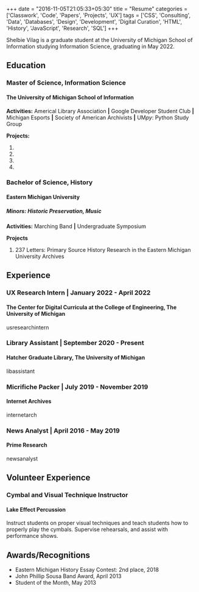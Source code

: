 +++
date = "2016-11-05T21:05:33+05:30"
title = "Resume"
categories = ['Classwork', 'Code', 'Papers', 'Projects', 'UX']
tags = ['CSS', 'Consulting', 'Data', 'Databases', 'Design', 'Development', 'Digital Curation', 'HTML', 'History', 'JavaScript', 'Research', 'SQL']
+++

Shelbie Vilag is a graduate student at the University of Michigan School of Information studying Information Science, graduating in May 2022.

## Education

### Master of Science, Information Science

#### **The University of Michigan School of Information**

**Activities:**
Americal Library Association **|**
Google Developer Student Club **|**
Michigan Esports **|**
Society of American Archivists **|**
UM*py*: Python Study Group

**Projects:**

1. 
2. 
3. 
4. 

### Bachelor of Science, History

#### **Eastern Michigan University**

##### Minors: Historic Preservation, Music

**Activities:**
Marching Band **|**
Undergraduate Symposium

**Projects**

1. 237 Letters: Primary Source History Research in the Eastern Michigan University Archives

## Experience

### UX Research Intern | January 2022 - April 2022

#### **The Center for Digital Curricula at the College of Engineering, The University of Michigan**

usresearchintern

### Library Assistant | September 2020 - Present

#### **Hatcher Graduate Library, The University of Michigan**

libassistant

### Micrifiche Packer | July 2019 - November 2019

#### **Internet Archives**

internetarch

### News Analyst | April 2016 - May 2019

#### **Prime Research**

newsanalyst

## Volunteer Experience

### Cymbal and Visual Technique Instructor

#### **Lake Effect Percussion**

Instruct students on proper visual techniques and teach students how to properly play the cymbals. Supervise rehearsals, and assist with performance shows.

## Awards/Recognitions

- Eastern Michigan History Essay Contest: 2nd place, 2018
- John Phillip Sousa Band Award, April 2013
- Student of the Month, May 2013

